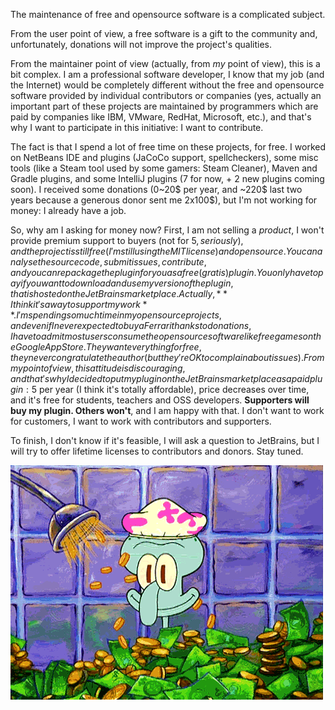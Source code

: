 The maintenance of free and opensource software is a complicated subject. 

From the user point of view, a free software is a gift to the community and, unfortunately, donations will not improve the project's qualities. 

From the maintainer point of view (actually, from _my_ point of view), this is a bit complex. I am a professional software developer, I know that my job (and the Internet) would be completely different without the free and opensource software provided by individual contributors or companies (yes, actually an important part of these projects are maintained by programmers which are paid by companies like IBM, VMware, RedHat, Microsoft, etc.), and that's why I want to participate in this initiative: I want to contribute.  

The fact is that I spend a lot of free time on these projects, for free. I worked on NetBeans IDE and plugins (JaCoCo support, spellcheckers), some misc tools (like a Steam tool used by some gamers: Steam Cleaner), Maven and Gradle plugins, and some IntelliJ plugins (7 for now, + 2 new plugins coming soon). I received some donations (0~20$ per year, and ~220$ last two years because a generous donor sent me 2x100$), but I'm not working for money: I already have a job.  

So, why am I asking for money now? First, I am not selling a _product_, I won't provide premium support to buyers (not for 5$, seriously), and the project is still free (I'm still using the MIT license) and opensource. You can analyse the source code, submit issues, contribute, and you can repackage the plugin for you as a free (gratis) plugin. You only have to pay if you want to download and use my version of the plugin, that is hosted on the JetBrains marketplace. Actually, **I think it's a way to support my work**. I'm spending so much time in my opensource projects, and even if I never expected to buy a Ferrari thanks to donations, I have to admit most users consume the opensource software like free games on the Google App Store. They want everything for free, they never congratulate the author (but they're OK to complain about issues). From my point of view, this attitude is discouraging, and that's why I decided to put my plugin on the JetBrains marketplace as a paid plugin: 5$ per year (I think it's totally affordable), price decreases over time, and it's free for students, teachers and OSS developers. **Supporters will buy my plugin. Others won't**, and I am happy with that. I don't want to work for customers, I want to work with contributors and supporters.

To finish, I don't know if it's feasible, I will ask a question to JetBrains, but I will try to offer lifetime licenses to contributors and donors. Stay tuned.

![spongebob cartoon](spongebob_money.gif)
